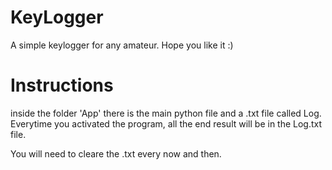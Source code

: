 # KeyLogger

A simple keylogger for any amateur. Hope you like it :) 

# Instructions 
inside the folder 'App' there is the main python file and a .txt file called Log.
Everytime you activated the program, all the end result will be in the Log.txt file.

You will need to cleare the .txt every now and then.
